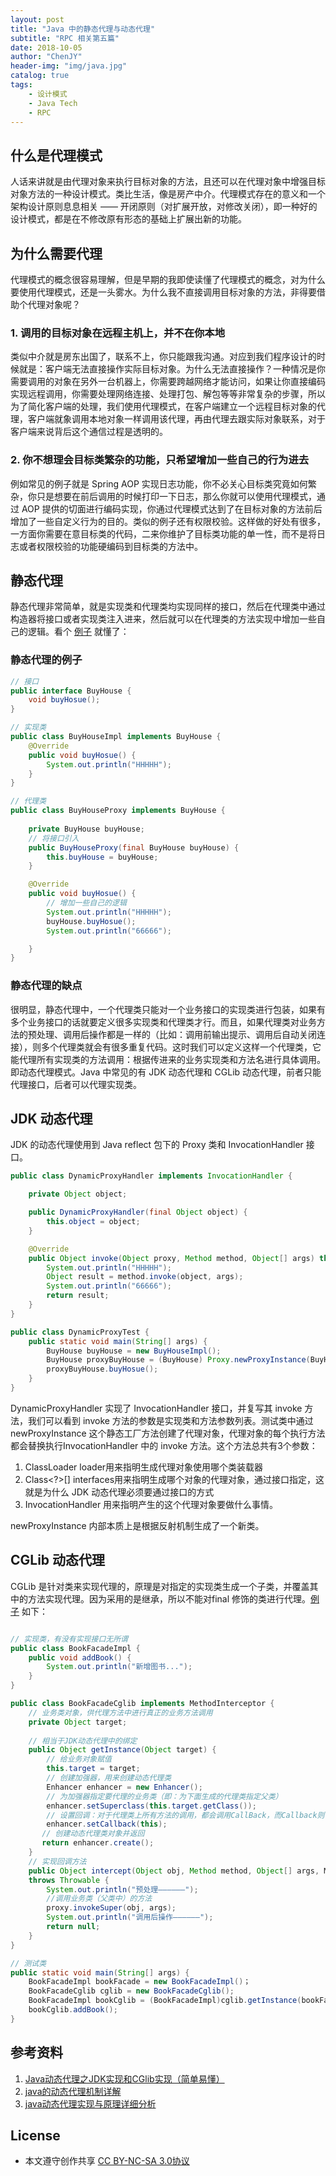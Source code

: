 ```yaml
---
layout: post
title: "Java 中的静态代理与动态代理"
subtitle: "RPC 相关第五篇"
date: 2018-10-05
author: "ChenJY"
header-img: "img/java.jpg"
catalog: true
tags: 
    - 设计模式
    - Java Tech
    - RPC
---
```


## 什么是代理模式
人话来讲就是由代理对象来执行目标对象的方法，且还可以在代理对象中增强目标对象方法的一种设计模式。类比生活，像是房产中介。代理模式存在的意义和一个架构设计原则息息相关 —— 开闭原则（对扩展开放，对修改关闭），即一种好的设计模式，都是在不修改原有形态的基础上扩展出新的功能。

## 为什么需要代理
代理模式的概念很容易理解，但是早期的我即使读懂了代理模式的概念，对为什么要使用代理模式，还是一头雾水。为什么我不直接调用目标对象的方法，非得要借助个代理对象呢？

### 1. 调用的目标对象在远程主机上，并不在你本地
类似中介就是房东出国了，联系不上，你只能跟我沟通。对应到我们程序设计的时候就是：客户端无法直接操作实际目标对象。为什么无法直接操作？一种情况是你需要调用的对象在另外一台机器上，你需要跨越网络才能访问，如果让你直接编码实现远程调用，你需要处理网络连接、处理打包、解包等等非常复杂的步骤，所以为了简化客户端的处理，我们使用代理模式，在客户端建立一个远程目标对象的代理，客户端就象调用本地对象一样调用该代理，再由代理去跟实际对象联系，对于客户端来说背后这个通信过程是透明的。

### 2. 你不想理会目标类繁杂的功能，只希望增加一些自己的行为进去
例如常见的例子就是 Spring AOP 实现日志功能，你不必关心目标类究竟如何繁杂，你只是想要在前后调用的时候打印一下日志，那么你就可以使用代理模式，通过 AOP 提供的切面进行编码实现，你通过代理模式达到了在目标对象的方法前后增加了一些自定义行为的目的。类似的例子还有权限校验。这样做的好处有很多，一方面你需要在意目标类的代码，二来你维护了目标类功能的单一性，而不是将日志或者权限校验的功能硬编码到目标类的方法中。

## 静态代理
静态代理非常简单，就是实现类和代理类均实现同样的接口，然后在代理类中通过构造器将接口或者实现类注入进来，然后就可以在代理类的方法实现中增加一些自己的逻辑。看个 [例子](https://www.cnblogs.com/daniels/p/8242592.html) 就懂了：

### 静态代理的例子

```java
// 接口
public interface BuyHouse {
    void buyHosue();
}

// 实现类
public class BuyHouseImpl implements BuyHouse {
    @Override
    public void buyHosue() {
        System.out.println("HHHHH");
    }
}

// 代理类
public class BuyHouseProxy implements BuyHouse {
    
    private BuyHouse buyHouse;
    // 将接口引入
    public BuyHouseProxy(final BuyHouse buyHouse) {
        this.buyHouse = buyHouse;
    }

    @Override
    public void buyHosue() {
        // 增加一些自己的逻辑
        System.out.println("HHHHH");
        buyHouse.buyHosue();
        System.out.println("66666");

    }
}
```

### 静态代理的缺点
很明显，静态代理中，一个代理类只能对一个业务接口的实现类进行包装，如果有多个业务接口的话就要定义很多实现类和代理类才行。而且，如果代理类对业务方法的预处理、调用后操作都是一样的（比如：调用前输出提示、调用后自动关闭连接），则多个代理类就会有很多重复代码。这时我们可以定义这样一个代理类，它能代理所有实现类的方法调用：根据传进来的业务实现类和方法名进行具体调用。即动态代理模式。Java 中常见的有 JDK 动态代理和 CGLib 动态代理，前者只能代理接口，后者可以代理实现类。

## JDK 动态代理
JDK 的动态代理使用到 Java reflect 包下的 Proxy 类和 InvocationHandler 接口。

```java
public class DynamicProxyHandler implements InvocationHandler {

    private Object object;

    public DynamicProxyHandler(final Object object) {
        this.object = object;
    }

    @Override
    public Object invoke(Object proxy, Method method, Object[] args) throws Throwable {
        System.out.println("HHHHH");
        Object result = method.invoke(object, args);
        System.out.println("66666");
        return result;
    }
}

public class DynamicProxyTest {
    public static void main(String[] args) {
        BuyHouse buyHouse = new BuyHouseImpl();
        BuyHouse proxyBuyHouse = (BuyHouse) Proxy.newProxyInstance(BuyHouse.class.getClassLoader(), new Class[]{BuyHouse.class}, new DynamicProxyHandler(buyHouse));
        proxyBuyHouse.buyHosue();
    }
}
```

DynamicProxyHandler 实现了 InvocationHandler 接口，并复写其 invoke 方法，我们可以看到 invoke 方法的参数是实现类和方法参数列表。测试类中通过 newProxyInstance 这个静态工厂方法创建了代理对象，代理对象的每个执行方法都会替换执行InvocationHandler 中的 invoke 方法。这个方法总共有3个参数：

1. ClassLoader loader用来指明生成代理对象使用哪个类装载器
2. Class<?>[] interfaces用来指明生成哪个对象的代理对象，通过接口指定，这就是为什么 JDK 动态代理必须要通过接口的方式
3. InvocationHandler 用来指明产生的这个代理对象要做什么事情。

newProxyInstance 内部本质上是根据反射机制生成了一个新类。

## CGLib 动态代理
CGLib 是针对类来实现代理的，原理是对指定的实现类生成一个子类，并覆盖其中的方法实现代理。因为采用的是继承，所以不能对final 修饰的类进行代理。[例子](http://www.cnblogs.com/ygj0930/p/6542259.html) 如下：

```java

// 实现类，有没有实现接口无所谓
public class BookFacadeImpl {  
    public void addBook() {  
        System.out.println("新增图书...");  
    }  
}  

public class BookFacadeCglib implements MethodInterceptor {  
    // 业务类对象，供代理方法中进行真正的业务方法调用
    private Object target;
  
    // 相当于JDK动态代理中的绑定
    public Object getInstance(Object target) {  
        // 给业务对象赋值
        this.target = target;  
        // 创建加强器，用来创建动态代理类
        Enhancer enhancer = new Enhancer(); 
        // 为加强器指定要代理的业务类（即：为下面生成的代理类指定父类）
        enhancer.setSuperclass(this.target.getClass());  
        // 设置回调：对于代理类上所有方法的调用，都会调用CallBack，而Callback则需要实现intercept()方法进行拦
        enhancer.setCallback(this); 
       // 创建动态代理类对象并返回  
       return enhancer.create(); 
    }
    // 实现回调方法 
    public Object intercept(Object obj, Method method, Object[] args, MethodProxy proxy) 
    throws Throwable { 
        System.out.println("预处理——————");
        //调用业务类（父类中）的方法
        proxy.invokeSuper(obj, args); 
        System.out.println("调用后操作——————");
        return null; 
    } 
}

// 测试类
public static void main(String[] args) {      
    BookFacadeImpl bookFacade = new BookFacadeImpl()；
    BookFacadeCglib cglib = new BookFacadeCglib();  
    BookFacadeImpl bookCglib = (BookFacadeImpl)cglib.getInstance(bookFacade);  
    bookCglib.addBook(); 
}  
```

## 参考资料

1. [Java动态代理之JDK实现和CGlib实现（简单易懂）](https://www.cnblogs.com/ygj0930/p/6542259.html)
2. [java的动态代理机制详解](http://www.cnblogs.com/xiaoluo501395377/p/3383130.html)
3. [java动态代理实现与原理详细分析](https://www.cnblogs.com/gonjan-blog/p/6685611.html)

## License
* 本文遵守创作共享 [CC BY-NC-SA 3.0协议](https://link.zhihu.com/?target=https%3A//creativecommons.org/licenses/by-nc-sa/3.0/cn/)



